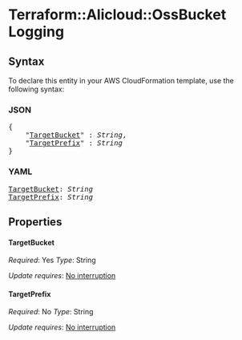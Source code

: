 # Terraform::Alicloud::OssBucket Logging

## Syntax

To declare this entity in your AWS CloudFormation template, use the following syntax:

### JSON

<pre>
{
    "<a href="#targetbucket" title="TargetBucket">TargetBucket</a>" : <i>String</i>,
    "<a href="#targetprefix" title="TargetPrefix">TargetPrefix</a>" : <i>String</i>
}
</pre>

### YAML

<pre>
<a href="#targetbucket" title="TargetBucket">TargetBucket</a>: <i>String</i>
<a href="#targetprefix" title="TargetPrefix">TargetPrefix</a>: <i>String</i>
</pre>

## Properties

#### TargetBucket

_Required_: Yes
_Type_: String

_Update requires_: [No interruption](https://docs.aws.amazon.com/AWSCloudFormation/latest/UserGuide/using-cfn-updating-stacks-update-behaviors.html#update-no-interrupt)

#### TargetPrefix

_Required_: No
_Type_: String

_Update requires_: [No interruption](https://docs.aws.amazon.com/AWSCloudFormation/latest/UserGuide/using-cfn-updating-stacks-update-behaviors.html#update-no-interrupt)

